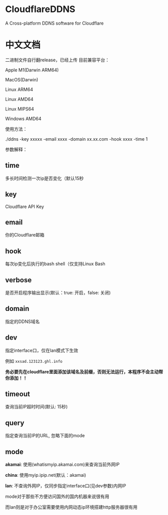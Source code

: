 # CloudflareDDNS
A Cross-platform DDNS software for Cloudflare




# 中文文档

二进制文件自行翻release，已经上传
目前兼容平台：

Apple M1(Darwin ARM64)

MacOS(Darwin)

Linux ARM64

Linux AMD64

Linux MIPS64

Windows AMD64


使用方法：

./ddns -key xxxxx -email xxxx -domain xx.xx.com -hook xxxx -time 1


参数解释：

## time
多长时间检测一次ip是否变化（默认15秒

## key
Cloudflare API Key

## email
你的Cloudflare邮箱

## hook
每次ip变化后执行的bash shell（仅支持Linux Bash

## verbose
是否开启程序输出显示(默认：true: 开启，false: 关闭)

## domain
指定的DDNS域名

## dev
指定interface口，仅在lan模式下生效

例如
`xxsad.123123.ghl.info`

**务必要先在cloudflare里面添加该域名及前缀，否则无法运行，本程序不会主动帮你添加！！**

## timeout
查询当前IP超时时间(默认: 15秒)

## query
指定查询当前IP的URL, 忽略下面的mode

## mode
**akamai**: 使用(whatismyip.akamai.com)来查询当前外网IP

**china**: 使用myip.ipip.net(默认：akamai)

**lan**: 不查询外网IP，仅同步指定interface口(见dev参数)内网IP


mode对于那些不方便访问国外的国内机器来说很有用

而lan则是对于办公室需要使用内网动态ip环境搭建http服务器很有用




